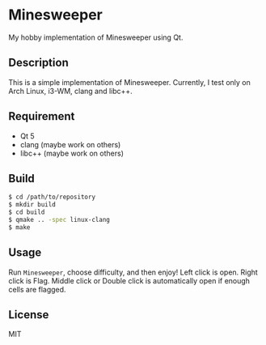 Minesweeper
===========

My hobby implementation of Minesweeper using Qt.

## Description

This is a simple implementation of Minesweeper.
Currently, I test only on Arch Linux, i3-WM, clang and libc++.

## Requirement

- Qt 5
- clang (maybe work on others)
- libc++ (maybe work on others) 

## Build

```sh
$ cd /path/to/repository
$ mkdir build
$ cd build
$ qmake .. -spec linux-clang
$ make
```

## Usage

Run `Minesweeper`, choose difficulty, and then enjoy!
Left click is open. Right click is Flag. Middle click or Double click is automatically open if enough cells are flagged.

## License

MIT
